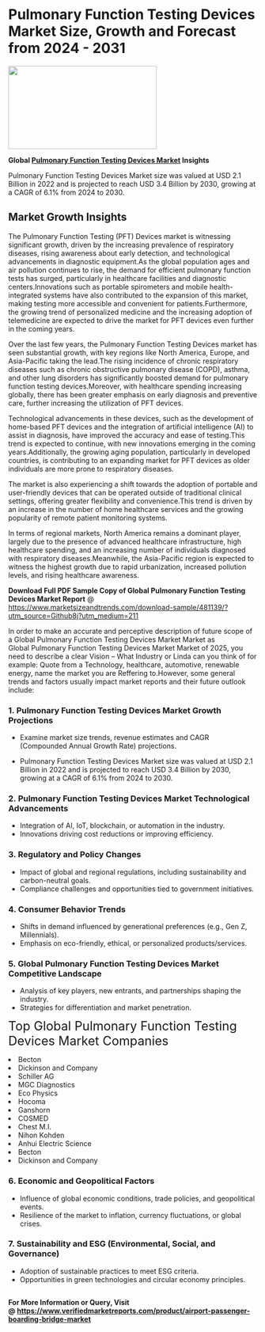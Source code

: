 <H1>Pulmonary Function Testing Devices Market Size, Growth and Forecast from 2024 - 2031</H1><img class="aligncenter size-medium wp-image-584254" src="https://thirdeyenews.in/wp-content/uploads/2024/09/Global-Market-Research-300x168.jpeg" alt="" width="300" height="168" /><p><strong>Global&nbsp;<a href="https://www.marketsizeandtrends.com/download-sample/481139/?utm_source=Github8j?utm_medium=211">Pulmonary Function Testing Devices Market</a> Insights</strong></p><p>Pulmonary Function Testing Devices Market size was valued at USD 2.1 Billion in 2022 and is projected to reach USD 3.4 Billion by 2030, growing at a CAGR of 6.1% from 2024 to 2030.</p><p><h2>Market Growth Insights</h2> <p>The Pulmonary Function Testing (PFT) Devices market is witnessing significant growth, driven by the increasing prevalence of respiratory diseases, rising awareness about early detection, and technological advancements in diagnostic equipment.As the global population ages and air pollution continues to rise, the demand for efficient pulmonary function tests has surged, particularly in healthcare facilities and diagnostic centers.Innovations such as portable spirometers and mobile health-integrated systems have also contributed to the expansion of this market, making testing more accessible and convenient for patients.Furthermore, the growing trend of personalized medicine and the increasing adoption of telemedicine are expected to drive the market for PFT devices even further in the coming years.</p> <p>Over the last few years, the Pulmonary Function Testing Devices market has seen substantial growth, with key regions like North America, Europe, and Asia-Pacific taking the lead.The rising incidence of chronic respiratory diseases such as chronic obstructive pulmonary disease (COPD), asthma, and other lung disorders has significantly boosted demand for pulmonary function testing devices.Moreover, with healthcare spending increasing globally, there has been greater emphasis on early diagnosis and preventive care, further increasing the utilization of PFT devices.</p> <p>Technological advancements in these devices, such as the development of home-based PFT devices and the integration of artificial intelligence (AI) to assist in diagnosis, have improved the accuracy and ease of testing.This trend is expected to continue, with new innovations emerging in the coming years.Additionally, the growing aging population, particularly in developed countries, is contributing to an expanding market for PFT devices as older individuals are more prone to respiratory diseases.</p> <p>The market is also experiencing a shift towards the adoption of portable and user-friendly devices that can be operated outside of traditional clinical settings, offering greater flexibility and convenience.This trend is driven by an increase in the number of home healthcare services and the growing popularity of remote patient monitoring systems.</p> <p>In terms of regional markets, North America remains a dominant player, largely due to the presence of advanced healthcare infrastructure, high healthcare spending, and an increasing number of individuals diagnosed with respiratory diseases.Meanwhile, the Asia-Pacific region is expected to witness the highest growth due to rapid urbanization, increased pollution levels, and rising healthcare awareness.</p> <p><span class=""><strong>Download Full PDF Sample Copy of Global Pulmonary Function Testing Devices Market Report</strong> @ <a href="https://www.marketsizeandtrends.com/download-sample/481139/?utm_source=Github8j?utm_medium=211" target="_blank">https://www.marketsizeandtrends.com/download-sample/481139/?utm_source=Github8j?utm_medium=211</a></span></p><p>In order to make an accurate and perceptive description of future scope of a Global&nbsp;Pulmonary Function Testing Devices Market Market as Global&nbsp;Pulmonary Function Testing Devices Market Market of 2025, you need to describe a clear Vision &ndash; What Industry or Linda can you think of for example: Quote from a Technology, healthcare, automotive, renewable energy, name the market you are Reffering to.However, some general trends and factors usually impact market reports and their future outlook include:</p><h3>1.&nbsp;<strong>Pulmonary Function Testing Devices Market Growth Projections</strong></h3><ul><li>Examine market size trends, revenue estimates and CAGR (Compounded Annual Growth Rate) projections.</li><li><p>Pulmonary Function Testing Devices Market size was valued at USD 2.1 Billion in 2022 and is projected to reach USD 3.4 Billion by 2030, growing at a CAGR of 6.1% from 2024 to 2030.</p></li></ul><h3>2.&nbsp;<strong>Pulmonary Function Testing Devices Market Technological Advancements</strong></h3><ul><li>Integration of AI, IoT, blockchain, or automation in the industry.</li><li>Innovations driving cost reductions or improving efficiency.</li></ul><h3>3.&nbsp;<strong>Regulatory and Policy Changes</strong></h3><ul><li>Impact of global and regional regulations, including sustainability and carbon-neutral goals.</li><li>Compliance challenges and opportunities tied to government initiatives.</li></ul><h3>4.&nbsp;<strong>Consumer Behavior Trends</strong></h3><ul><li>Shifts in demand influenced by generational preferences (e.g., Gen Z, Millennials).</li><li>Emphasis on eco-friendly, ethical, or personalized products/services.</li></ul><h3>5.&nbsp;<strong>Global Pulmonary Function Testing Devices Market Competitive Landscape</strong></h3><ul><li>Analysis of key players, new entrants, and partnerships shaping the industry.</li><li>Strategies for differentiation and market penetration.</li></ul><p data-pm-slice="1 1 []"><span style="color: inherit; font-family: inherit; font-size: 25px;">Top Global Pulmonary Function Testing Devices Market Companies</span></p><div class="" data-test-id=""><p><li>Becton</li><li> Dickinson and Company</li><li> Schiller AG</li><li> MGC Diagnostics</li><li> Eco Physics</li><li> Hocoma</li><li> Ganshorn</li><li> COSMED</li><li> Chest M.I.</li><li> Nihon Kohden</li><li> Anhui Electric Science</li><li> Becton</li><li> Dickinson and Company</li></p></div><h3>6.&nbsp;<strong>Economic and Geopolitical Factors</strong></h3><ul><li>Influence of global economic conditions, trade policies, and geopolitical events.</li><li>Resilience of the market to inflation, currency fluctuations, or global crises.</li></ul><h3>7.&nbsp;<strong>Sustainability and ESG (Environmental, Social, and Governance)</strong></h3><ul><li>Adoption of sustainable practices to meet ESG criteria.</li><li>Opportunities in green technologies and circular economy principles.</li></ul><h2><strong style="font-size: 14px;">For More Information or Query, Visit @&nbsp;</strong><a style="background-color: #ffffff; font-size: 14px;" href="https://www.marketsizeandtrends.com/report/pulmonary-function-testing-devices-market/" target="_blank">https://www.verifiedmarketreports.com/product/airport-passenger-boarding-bridge-market</a></h2>